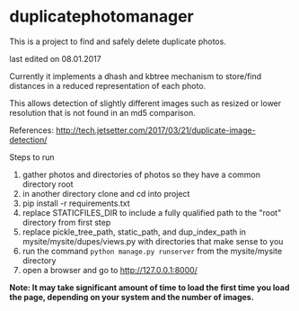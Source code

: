 # duplicatephotomanager
This is a project to find and safely delete duplicate photos.

last edited on 08.01.2017


Currently it implements a dhash and kbtree mechanism to store/find distances in a reduced representation of each photo.

This allows detection of slightly different images such as resized or lower resolution that is not found in an md5 comparison.

References:
http://tech.jetsetter.com/2017/03/21/duplicate-image-detection/


Steps to run

1. gather photos and directories of photos so they have a common directory root
1. in another directory clone and cd into project
1. pip install -r requirements.txt
1. replace STATICFILES\_DIR to include a fully qualified path to the "root" directory from first step
1. replace pickle\_tree\_path, static\_path, and dup\_index\_path in mysite/mysite/dupes/views.py with directories that make sense to you
1. run the command `python manage.py runserver` from the mysite/mysite directory
1. open a browser and go to http://127.0.0.1:8000/

**Note: It may take significant amount of time to load the first time you load the page, depending on your system and the number of images.**

